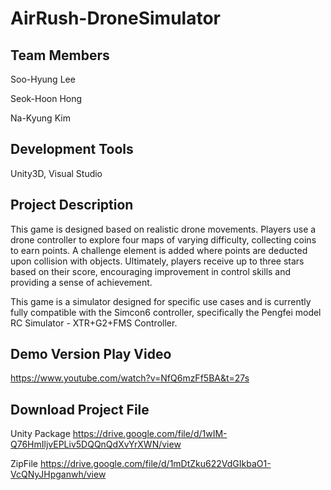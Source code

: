 # AirRush-DroneSimulator

## Team Members
Soo-Hyung Lee

Seok-Hoon Hong

Na-Kyung Kim

## Development Tools
Unity3D, Visual Studio

## Project Description
This game is designed based on realistic drone movements. Players use a drone controller to explore four maps of varying difficulty, collecting coins to earn points. A challenge element is added where points are deducted upon collision with objects. Ultimately, players receive up to three stars based on their score, encouraging improvement in control skills and providing a sense of achievement.



This game is a simulator designed for specific use cases and is currently fully compatible with the Simcon6 controller, specifically the Pengfei model RC Simulator - XTR+G2+FMS Controller.


## Demo Version Play Video
https://www.youtube.com/watch?v=NfQ6mzFf5BA&t=27s


## Download Project File
Unity Package
https://drive.google.com/file/d/1wIM-Q76HmIljvEPLiv5DQQnQdXvYrXWN/view


ZipFile
https://drive.google.com/file/d/1mDtZku622VdGIkbaO1-VcQNyJHpganwh/view
